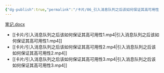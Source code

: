 ```yaml
---
{"dg-publish":true,"permalink":"/卡片/06_引入消息队列之后该如何保证其高可用性？/","dgPassFrontmatter":true}
---
```


[笔记.docx](file:///Z:%5C我的阅读黑曜石Vault%5C资产库藏%5C互联网Java工程师面试突击训练系列课程%5C第一季%5C06_引入消息队列之后该如何保证其高可用性？%5C笔记.docx)
* [[卡片/引入消息队列之后该如何保证其高可用性1.mp4\|引入消息队列之后该如何保证其高可用性1.mp4]]
* [[卡片/引入消息队列之后该如何保证其高可用性2.mp4\|引入消息队列之后该如何保证其高可用性2.mp4]]
* [[卡片/引入消息队列之后该如何保证其高可用性3.mp4\|引入消息队列之后该如何保证其高可用性3.mp4]]
